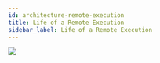```yaml
---
id: architecture-remote-execution
title: Life of a Remote Execution
sidebar_label: Life of a Remote Execution
---
```


![](architecture/architecture-remote-execution.png)
